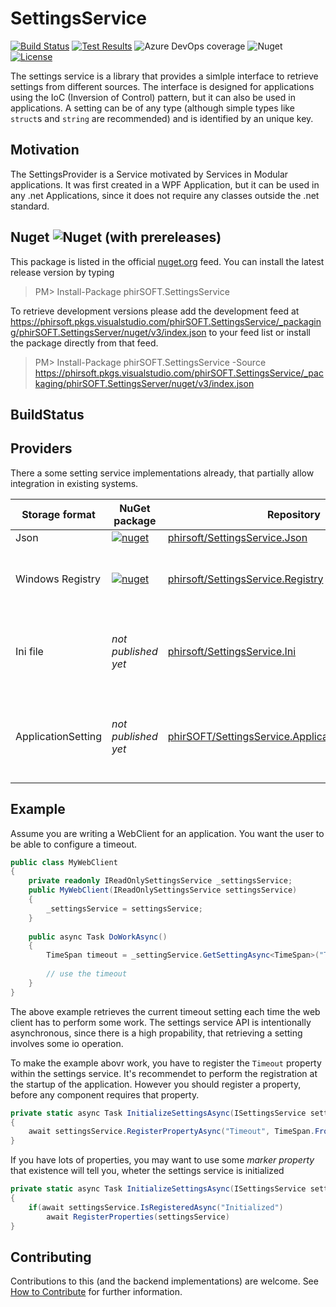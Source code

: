 # SettingsService
[![Build Status](https://phirsoft.visualstudio.com/phirSOFT.SettingsService/_apis/build/status/phirSOFT.SettingsService?branchName=master)](https://phirsoft.visualstudio.com/phirSOFT.SettingsService/_build/latest?definitionId=15&branchName=master)
[![Test Results](https://img.shields.io/azure-devops/tests/phirSOFT/phirSOFT.SettingsService/15)](https://phirsoft.visualstudio.com/phirSOFT.SettingsService/_build?definitionId=15)
![Azure DevOps coverage](https://img.shields.io/azure-devops/coverage/phirSOFT/phirSOFT.SettingsService/15)
![Nuget](https://img.shields.io/nuget/v/phirSOFT.SettingsService)
[![License](https://img.shields.io/github/license/phirSOFT/SettingsService)](https://github.com/phirSOFT/SettingsService/blob/master/LICENSE)

The settings service is a library that provides a simlple interface to retrieve settings from different sources. The interface is designed for applications using the IoC (Inversion of Control) pattern, but it can also be used in applications. A setting can be of any type (although simple types like `struct`s and `string` are recommended) and is identified by an unique key.

## Motivation
The SettingsProvider is a Service motivated by Services in Modular applications. It was first created in a WPF Application, but it can be used in any .net Applications, since it does not require any classes outside the .net standard.

## Nuget ![Nuget (with prereleases)](https://img.shields.io/nuget/vpre/phirSOFT.SettingsService)
This package is listed in the official [nuget.org](https://www.nuget.org/packages/phirSOFT.SettingsService/) feed. You can install the latest release version by typing

> PM> Install-Package phirSOFT.SettingsService

To retrieve development versions please add the development feed at https://phirsoft.pkgs.visualstudio.com/phirSOFT.SettingsService/_packaging/phirSOFT.SettingsServer/nuget/v3/index.json to your feed list or install the package directly from that feed.

> PM> Install-Package phirSOFT.SettingsService -Source https://phirsoft.pkgs.visualstudio.com/phirSOFT.SettingsService/_packaging/phirSOFT.SettingsServer/nuget/v3/index.json

## BuildStatus


## Providers
There a some setting service implementations already, that partially allow integration in existing systems.

| Storage format | NuGet package | Repository | Notes |
| - | - | - | - |
| Json           | [![nuget](https://img.shields.io/nuget/v/phirSOFT.SettingsService.Json.svg)](https://www.nuget.org/packages/phirSOFT.SettingsService.Json/) | [phirsoft/SettingsService.Json](https://github.com/phirSOFT/SettingsService.Json) | |
| Windows Registry | [![nuget](https://img.shields.io/nuget/v/phirSOFT.SettingsService.Registry.svg)](https://www.nuget.org/packages/phirSOFT.SettingsService.Json/) | [phirsoft/SettingsService.Registry](https://github.com/phirSOFT/SettingsService.Registry) | Requires a custom RegistryAdapter for non primitive types |
| Ini file | _not published yet_ | [phirsoft/SettingsService.Ini](https://github.com/phirSOFT/SettingsService.Ini) | Requires a custom adapter for string serialization and deserialization |
| ApplicationSetting | _not published yet_ | [phirSOFT/SettingsService.ApplicationSettingsService](https://github.com/phirSOFT/SettingsService.ApplicationSettingsService) | Properties must be specified at compile time. Properties can be changed, but no new can be registered. |

## Example
Assume you are writing a WebClient for an application. You want the user to be able to configure a timeout. 

``` csharp
public class MyWebClient
{
    private readonly IReadOnlySettingsService _settingsService;
    public MyWebClient(IReadOnlySettingsService settingsService)
    {
        _settingsService = settingsService;
    }
    
    public async Task DoWorkAsync()
    {
        TimeSpan timeout = _settingService.GetSettingAsync<TimeSpan>("Timeout");
        
        // use the timeout
    }
}
```

The above example retrieves the current timeout setting each time the web client has to perform some work. The settings service API is intentionally asynchronous, since there is a high propability, that retrieving a setting involves some io operation.

To make the example abovr work, you have to register the `Timeout` property within the settings service. It's recommendet to perform the registration at the startup of the application. However you should register a property, before any component requires that property.
``` csharp
private static async Task InitializeSettingsAsync(ISettingsService settingsService)
{
    await settingsService.RegisterPropertyAsync("Timeout", TimeSpan.FromSeconds(30));
}
```

If you have lots of properties, you may want to use some _marker property_ that existence will tell you, wheter the settings service is initialized

``` csharp
private static async Task InitializeSettingsAsync(ISettingsService settingsService)
{
    if(await settingsService.IsRegisteredAsync("Initialized")
        await RegisterProperties(settingsService)
}
```

## Contributing
Contributions to this (and the backend implementations) are welcome. See [How to Contribute](contributing.md) for further information.
